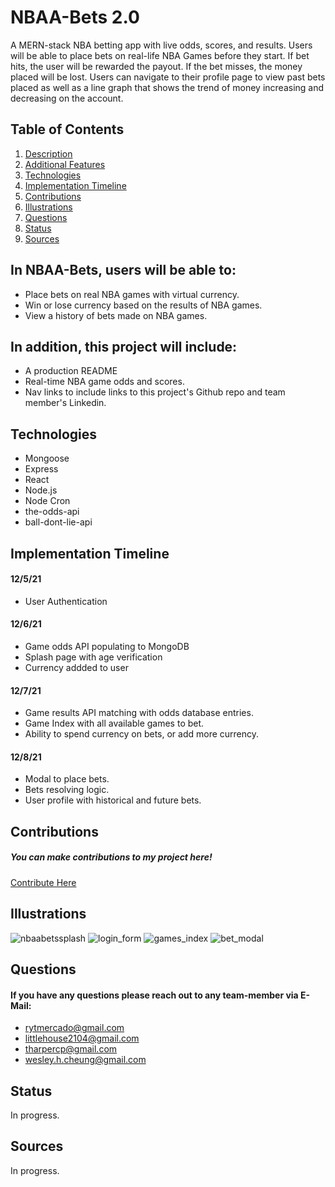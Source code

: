 # NBAA-Bets 2.0
A MERN-stack NBA betting app with live odds, scores, and results. Users will be able to place bets on real-life NBA Games before they start. If bet hits, the user will be rewarded the payout. If the bet misses, the money placed will be lost. Users can navigate to their profile page to view past bets placed as well as a line graph that shows the trend of money increasing and decreasing on the account.

## Table of Contents
1. [Description](#description)
2. [Additional Features](#additional-features)
3. [Technologies](#technologies)
4. [Implementation Timeline](#implementation-timeline)
5. [Contributions](#contributions)
6. [Illustrations](#illustrations)
7. [Questions](#questions)
8. [Status](#status)
9. [Sources](#sources)

## In NBAA-Bets, users will be able to: <a name="description"></a>
 * Place bets on real NBA games with virtual currency.
 * Win or lose currency based on the results of NBA games.
 * View a history of bets made on NBA games.

## In addition, this project will include: <a name="additional-features"></a>
 * A production README
 * Real-time NBA game odds and scores.
 * Nav links to include links to this project's Github repo and team member's Linkedin.

## Technologies <a name="technologies"></a>
 * Mongoose
 * Express
 * React
 * Node.js
 * Node Cron
 * the-odds-api
 * ball-dont-lie-api

## Implementation Timeline <a name="implementation-timeline"></a>
#### 12/5/21
 * User Authentication
#### 12/6/21
 * Game odds API populating to MongoDB
 * Splash page with age verification
 * Currency addded to user
#### 12/7/21
 * Game results API matching with odds database entries.
 * Game Index with all available games to bet.
 * Ability to spend currency on bets, or add more currency.
#### 12/8/21
 * Modal to place bets.
 * Bets resolving logic.
 * User profile with historical and future bets.

## Contributions <a name="contributions"></a>
##### You can make contributions to my project here! 
 <a href="https://github.com/rytmercado">Contribute Here</a>
## Illustrations <a name="illustrations"></a>
![nbaabetssplash](https://user-images.githubusercontent.com/83959916/145456513-3a1eeac9-eb73-4db0-a64f-e74bf27a9847.png)
![login_form](https://user-images.githubusercontent.com/83959916/145600979-912788a4-0599-4b02-9509-2e57111ec5a1.png)
![games_index](https://user-images.githubusercontent.com/83959916/145601573-c4d334a7-6804-44ae-856e-631a0fac28fc.png)
![bet_modal](https://user-images.githubusercontent.com/83959916/145601579-99216df0-81ea-470c-a791-844d268bb90b.png)

## Questions <a name="questions"></a>
#### If you have any questions please reach out to any team-member via E-Mail: 
 * rytmercado@gmail.com
 * littlehouse2104@gmail.com
 * tharpercp@gmail.com
 * wesley.h.cheung@gmail.com

## Status <a name="status"></a>
In progress.
## Sources <a name="sources"></a>
In progress.
